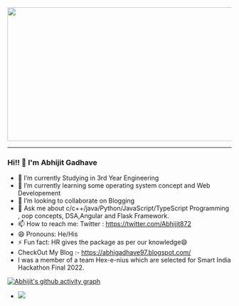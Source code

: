 
<div align="center">
  <img src="https://media.giphy.com/media/dWesBcTLavkZuG35MI/giphy.gif" width="600" height="300"/>
</div>

--------------------------------------------------------------------------------------------------------

### Hi!! 👋  I'm Abhijit Gadhave 

- 🔭 I’m currently Studying in 3rd Year Engineering
- 🌱 I’m currently learning some operating system concept and Web Developement 
- 👯 I’m looking to collaborate on Blogging
- 💬 Ask me about c/c++/java/Python/JavaScript/TypeScript Programming , oop concepts, DSA,Angular and Flask Framework.
- 📫 How to reach me: Twitter : https://twitter.com/Abhijit872
- 😄 Pronouns: He/His
- ⚡ Fun fact: HR gives the package as per our knowledge😄
- CheckOut My Blog :-  https://abhigadhave97.blogspot.com/
- I was a member of a team Hex-e-nius which are selected for Smart India Hackathon Final 2022. 


[![Abhijit's github activity graph](https://activity-graph.herokuapp.com/graph?username=AbhiGadhave11&theme=dracula)](https://github.com/abhigadhave11/github-readme-activity-graph)


- <img src="https://github-readme-stats.vercel.app/api?username=AbhiGadhave11&&show_icons=true&title_color=ffffff&icon_color=bb2acf&text_color=daf7dc&bg_color=191919">

